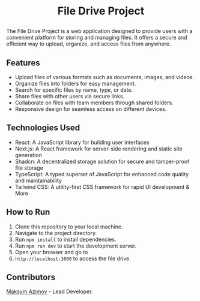 # <p align="center">File Drive Project</p>

The File Drive Project is a web application designed to provide users with a convenient platform for storing and managing files. It offers a secure and efficient way to upload, organize, and access files from anywhere.

## Features

- Upload files of various formats such as documents, images, and videos.
- Organize files into folders for easy management.
- Search for specific files by name, type, or date.
- Share files with other users via secure links.
- Collaborate on files with team members through shared folders.
- Responsive design for seamless access on different devices.

## Technologies Used

- React: A JavaScript library for building user interfaces
- Next.js: A React framework for server-side rendering and static site generation
- Shadcn: A decentralized storage solution for secure and tamper-proof file storage
- TypeScript: A typed superset of JavaScript for enhanced code quality and maintainability
- Tailwind CSS: A utility-first CSS framework for rapid UI development
& More

## How to Run

1. Clone this repository to your local machine.
2. Navigate to the project directory.
3. Run `npm install` to install dependencies.
4. Run `npm run dev` to start the development server.
5. Open your browser and go to
6. `http://localhost:3000` to access the file drive.

## Contributors

[Maksym Azimov](https://github.com/bbyc4kes) - Lead Developer.
